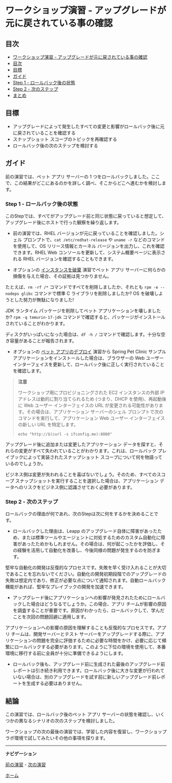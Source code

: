 # ワークショップ演習 - アップグレードが元に戻されている事の確認

## 目次

- [ワークショップ演習 - アップグレードが元に戻されている事の確認](#ワークショップ演習---アップグレードが元に戻されている事の確認)
- [目次](#目次)
- [目標](#目標)
- [ガイド](#ガイド)
- [Step 1 - ロールバック後の状態](#step-1---ロールバック後の状態)
- [Step 2 - 次のステップ](#step-2---次のステップ)
- [まとめ](#まとめ)

## 目標

* アップグレードによって発生したすべての変更と影響がロールバック後に元に戻されていることを確認する
* スナップショット スコープのトピックを再確認する
* ロールバック後の次のステップを検討する

## ガイド

前の演習では、ペット アプリ サーバーの 1 つをロールバックしました。ここで、この結果がどこにあるのかを詳しく調べ、そこからどこへ進むかを検討します。

### Step 1 - ロールバック後の状態

このStepでは、すべてがアップグレード前と同じ状態に戻っていると想定して、アップグレード後にホストで行った観察を繰り返します。

- 前の演習では、RHEL バージョンが元に戻っていることを確認しました。シェル プロンプトで、`cat /etc/redhat-release` や `uname -r` などのコマンドを使用して、OS リリース情報とカーネル バージョンを出力し、これを確認できます。RHEL Web コンソールを更新して、システム概要ページに表示される RHEL バージョンを確認することもできます。

- オプションの [インスタンスを破棄](../3.1-rm-rf/README.ja.md) 演習でペット アプリ サーバーに何らかの損傷を与えた場合、その証拠は見つかりません。

たとえば、`rm -rf /*` コマンドですべてを削除しましたか、それとも `rpm -e --nodeps glibc` コマンドで標準 C ライブラリを削除しましたか? OS を破壊しようとした努力が無駄になりました!

JDK ランタイム パッケージを削除してペット アプリケーションを壊しましたか? `rpm -q temurin-17-jdk` コマンドで確認すると、パッケージがインストールされていることがわかります。

ディスクがいっぱいになった場合は、`df -h /` コマンドで確認します。十分な空き容量があることが報告されます。

- オプションの [ペット アプリのデプロイ](../1.6-my-pet-app/README.ja.md) 演習から Spring Pet Clinic サンプル アプリケーションをインストールした場合は、ブラウザーの Web ユーザー インターフェイスを更新して、ロールバック後に正しく実行されていることを確認します。

> **注意**
>
> ワークショップ用にプロビジョニングされた EC2 インスタンスの外部 IP アドレスは動的に割り当てられるため (つまり、DHCP を使用)、再起動後に Web ユーザー インターフェイスの URL が変更される可能性があります。その場合は、アプリケーション サーバーのシェル プロンプトで次のコマンドを実行して、アプリケーション Web ユーザー インターフェイスの新しい URL を特定します。
>
> ```
> echo "http://$(curl -s ifconfig.me):8080"
> ```

アップグレード後に追加または変更したアプリケーション データを探すと、それらの変更がすべて失われていることがわかります。これは、ロールバック プレイブックによって実装されたスナップショット スコープについて何を物語っているのでしょうか。

ビジネス側は変更が失われることを喜ばないでしょう。そのため、すべてのスコープ スナップショットを実行することを選択した場合は、アプリケーション データへのリスクをビジネス側に認識させておく必要があります。

### Step 2 - 次のステップ

ロールバックの理由が何であれ、次のStepは次に何をするかを決めることです。

- ロールバックした理由は、Leapp のアップグレード自体に障害があったため、または標準ツールやエージェントに対処するためのカスタム自動化に障害があったためかもしれません。その場合は、何が起こったかを評価し、その経験を活用して自動化を改善し、今後同様の問題が発生するのを防ぎます。

堅牢な自動化の開発は反復的なプロセスです。失敗を早く受け入れることが大切であることを忘れないでください。自動化の開発初期段階でのアップグレードの失敗は想定内であり、修正が必要な点について通知されます。自動ロールバック機能があれば、堅牢なプレイブックの開発を加速できます。

- アップグレード後にアプリケーションへの影響が発見されたためにロールバックした場合はどうなるでしょうか。この場合、アプリ チームが影響の原因を調査することが重要です。原因がわかったら、ロールバックして、学んだことを次回の問題回避に適用します。

アプリケーションへの影響の原因を理解することも反復的なプロセスです。アプリ チームは、開発サーバーとテスト サーバーをアップグレードする際に、アプリケーションの問題を完全に評価するために必要な時間をかけ、必要に応じて頻繁にロールバックする必要があります。このように下位の環境を使用して、本番環境に移行する前に全員が十分に準備できるようにします。

- ロールバック後も、アップグレード前に生成された最後のアップグレード前レポートは引き続き利用できます。ロールバック後に大きな変更が行われていない場合は、別のアップグレードを試す前に新しいアップグレード前レポートを生成する必要はありません。

## 結論

この演習では、ロールバック後のペット アプリ サーバーの状態を確認し、いくつかの異なるシナリオの次のステップを検討しました。

ワークショップの次の最後の演習では、学習した内容を復習し、ワークショップラボ環境で試してみたいその他の事項を探ります。

---

**ナビゲーション**

[前の演習](../3.2-rollback/README.ja.md) - [次の演習](../3.4-conclusion/README.ja.md)

[ホーム](../README.ja.md)
